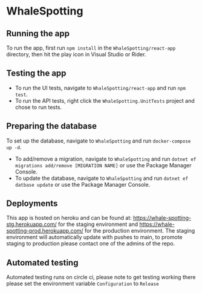 # WhaleSpotting

## Running the app
To run the app, first run `npm install` in the `WhaleSpotting/react-app` directory, then hit the play icon in Visual Studio or Rider.

## Testing the app
- To run the UI tests, navigate to `WhaleSpotting/react-app` and run `npm test`.
- To run the API tests, right click the `WhaleSpotting.UnitTests` project and chose to run tests.

## Preparing the database
To set up the database, navigate to `WhaleSpotting` and run `docker-compose up -d`.

- To add/remove a migration, navigate to `WhaleSpotting` and run `dotnet ef migrations add/remove [MIGRATION NAME]` or use the Package Manager Console.
- To update the database, navigate to `WhaleSpotting` and run `dotnet ef datbase update` or use the Package Manager Console.

## Deployments

This app is hosted on heroku and can be found at: https://whale-spotting-stg.herokuapp.com/ for the staging environment and https://whale-spotting-prod.herokuapp.com/ for the production environment. The staging environment will automatically update with pushes to main, to promote staging to production please contact one of the admins of the repo.

## Automated testing

Automated testing runs on circle ci, please note to get testing working there please set the environment variable `Configuration` to `Release`

